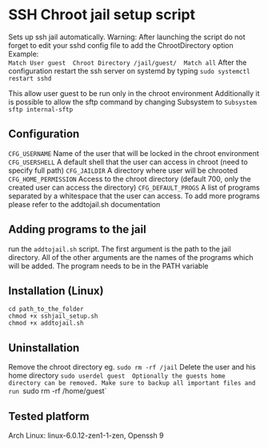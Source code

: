 # SSH Chroot jail setup script

Sets up ssh jail automatically. 
Warning: After launching the script do not forget to edit your sshd config file
to add the ChrootDirectory option
Example: \
`Match User guest 
Chroot Directory /jail/guest/ 
Match all`
After the configuration restart the ssh server on systemd by typing `sudo systemctl restart sshd`

This allow user guest to be run only in the chroot environment
Additionally it is possible to allow the sftp command by changing Subsystem to
`Subsystem sftp internal-sftp` 

## Configuration
`CFG_USERNAME` Name of the user that will be locked in the chroot environment
`CFG_USERSHELL` A default shell that the user can access in chroot (need to specify full path)
`CFG_JAILDIR` A directory where user will be chrooted
`CFG_HOME_PERMISSION` Access to the chroot directory (default 700, only the created user can access the directory)
`CFG_DEFAULT_PROGS` A list of programs separated by a whitespace that the user can access. To add more programs please refer to the addtojail.sh documentation


## Adding programs to the jail
run the `addtojail.sh` script. The first argument is the path to the jail directory. All of the other arguments are the names of the programs which will be added. The program needs to be in the PATH variable


## Installation (Linux)
`cd path_to_the_folder` \
`chmod +x sshjail_setup.sh` \
`chmod +x addtojail.sh` 


## Uninstallation
Remove the chroot directory eg. `sudo rm -rf /jail` 
Delete the user and his home directory `sudo userdel guest 
Optionally the guests home directory can be removed. Make sure to backup all important files and run
`sudo rm -rf /home/guest` 

## Tested platform
Arch Linux: linux-6.0.12-zen1-1-zen, Openssh 9

